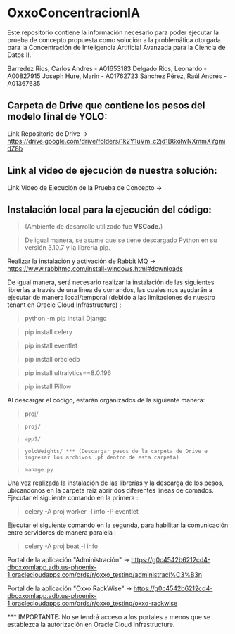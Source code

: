 # OxxoConcentracionIA
Este repositorio contiene la información necesario para poder ejecutar la prueba de concepto propuesta como solución a la problemática otorgada para la Concentración de Inteligencia Artificial Avanzada para la Ciencia de Datos II.

Barredez Rios, Carlos Andres - A01653183
Delgado Rios, Leonardo - A00827915
Joseph Hure, Marin - A01762723
Sánchez Pérez, Raúl Andrés - A01367635

## Carpeta de Drive que contiene los pesos del modelo final de YOLO:

Link Repositorio de Drive -> https://drive.google.com/drive/folders/1k2Y1uVm_c2jd1B6xilwNXmmXYgmidZ8b

## Link al video de ejecución de nuestra solución:

Link Video de Ejecución de la Prueba de Concepto -> 

## Instalación local para la ejecución del código:

> (Ambiente de desarrollo utilizado fue **VSCode.**)

> De igual manera, se asume que se tiene descargado Python en su versión 3.10.7 y la librería pip.

Realizar la instalación y activación de Rabbit MQ -> https://www.rabbitmq.com/install-windows.html#downloads

De igual manera, será necesario realizar la instalación de las siguientes librerías a través de una linea de comandos, las cuales nos ayudarán a ejecutar de manera local/temporal (debido a las limitaciones de nuestro tenant en Oracle Cloud Infrastructure) :

> python -m pip install Django

> pip install celery

> pip install eventlet

> pip install oracledb

> pip install ultralytics==8.0.196

> pip install Pillow

Al descargar el código, estarán organizados de la siguiente manera:

>   proj/

>     proj/

>     app1/

>     yoloWeights/ *** (Descargar pesos de la carpeta de Drive e ingresar los archivos .pt dentro de esta carpeta)

>     manage.py

Una vez realizada la instalación de las librerías y la descarga de los pesos, ubicandonos en la carpeta raíz abrir dos diferentes lineas de comados.
Ejecutar el siguiente comando en la primera :

> celery -A proj worker -l info -P eventlet

Ejecutar el siguiente comando en la segunda, para habilitar la comunicación entre servidores de manera paralela : 

> celery -A proj beat -l info

Portal de la aplicación "Administración" -> https://g0c4542b6212cd4-dboxxomlapp.adb.us-phoenix-1.oraclecloudapps.com/ords/r/oxxo_testing/administraci%C3%B3n

Portal de la aplicación "Oxxo RackWise" -> https://g0c4542b6212cd4-dboxxomlapp.adb.us-phoenix-1.oraclecloudapps.com/ords/r/oxxo_testing/oxxo-rackwise

*** IMPORTANTE: No se tendrá acceso a los portales a menos que se establezca la autorización en Oracle Cloud Infrastructure.
